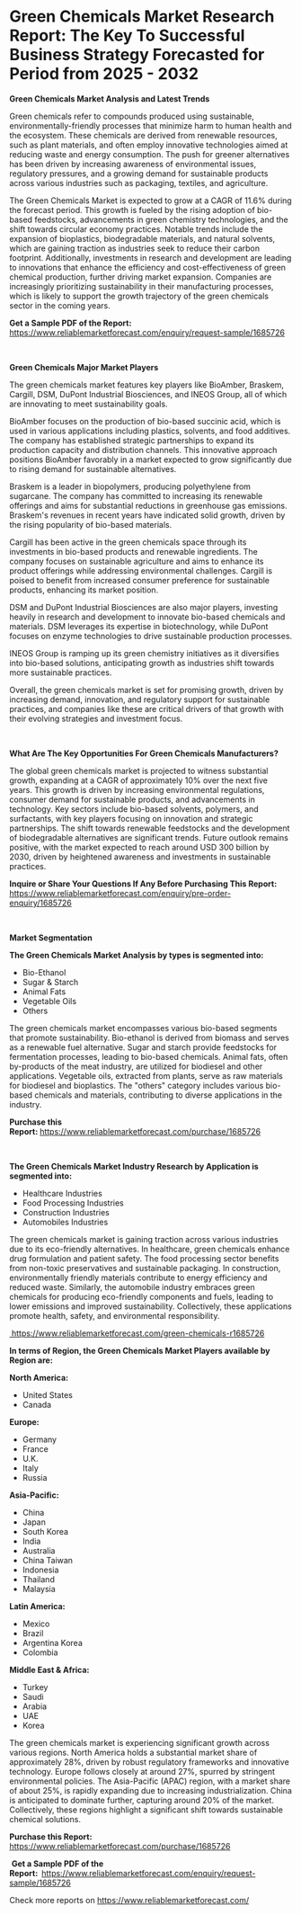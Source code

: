 <p><h1>Green Chemicals Market Research Report: The Key To Successful Business Strategy Forecasted for Period from 2025 - 2032</h1></p><p><strong>Green Chemicals Market Analysis and Latest Trends</strong></p>
<p><p>Green chemicals refer to compounds produced using sustainable, environmentally-friendly processes that minimize harm to human health and the ecosystem. These chemicals are derived from renewable resources, such as plant materials, and often employ innovative technologies aimed at reducing waste and energy consumption. The push for greener alternatives has been driven by increasing awareness of environmental issues, regulatory pressures, and a growing demand for sustainable products across various industries such as packaging, textiles, and agriculture.</p><p>The Green Chemicals Market is expected to grow at a CAGR of 11.6% during the forecast period. This growth is fueled by the rising adoption of bio-based feedstocks, advancements in green chemistry technologies, and the shift towards circular economy practices. Notable trends include the expansion of bioplastics, biodegradable materials, and natural solvents, which are gaining traction as industries seek to reduce their carbon footprint. Additionally, investments in research and development are leading to innovations that enhance the efficiency and cost-effectiveness of green chemical production, further driving market expansion. Companies are increasingly prioritizing sustainability in their manufacturing processes, which is likely to support the growth trajectory of the green chemicals sector in the coming years.</p></p>
<p><strong>Get a Sample PDF of the Report:&nbsp;</strong> <a href="https://www.reliablemarketforecast.com/enquiry/request-sample/1685726?utm_campaign=3431&utm_medium=2&utm_source=Github&utm_content=ia&utm_term=01042025&utm_id=green-chemicals">https://www.reliablemarketforecast.com/enquiry/request-sample/1685726</a></p>
<p>&nbsp;</p>
<p><strong>Green Chemicals Major Market Players</strong></p>
<p><p>The green chemicals market features key players like BioAmber, Braskem, Cargill, DSM, DuPont Industrial Biosciences, and INEOS Group, all of which are innovating to meet sustainability goals.</p><p>BioAmber focuses on the production of bio-based succinic acid, which is used in various applications including plastics, solvents, and food additives. The company has established strategic partnerships to expand its production capacity and distribution channels. This innovative approach positions BioAmber favorably in a market expected to grow significantly due to rising demand for sustainable alternatives.</p><p>Braskem is a leader in biopolymers, producing polyethylene from sugarcane. The company has committed to increasing its renewable offerings and aims for substantial reductions in greenhouse gas emissions. Braskem's revenues in recent years have indicated solid growth, driven by the rising popularity of bio-based materials.</p><p>Cargill has been active in the green chemicals space through its investments in bio-based products and renewable ingredients. The company focuses on sustainable agriculture and aims to enhance its product offerings while addressing environmental challenges. Cargill is poised to benefit from increased consumer preference for sustainable products, enhancing its market position.</p><p>DSM and DuPont Industrial Biosciences are also major players, investing heavily in research and development to innovate bio-based chemicals and materials. DSM leverages its expertise in biotechnology, while DuPont focuses on enzyme technologies to drive sustainable production processes.</p><p>INEOS Group is ramping up its green chemistry initiatives as it diversifies into bio-based solutions, anticipating growth as industries shift towards more sustainable practices. </p><p>Overall, the green chemicals market is set for promising growth, driven by increasing demand, innovation, and regulatory support for sustainable practices, and companies like these are critical drivers of that growth with their evolving strategies and investment focus.</p></p>
<p>&nbsp;</p>
<p><strong>What Are The Key Opportunities For Green Chemicals Manufacturers?</strong></p>
<p><p>The global green chemicals market is projected to witness substantial growth, expanding at a CAGR of approximately 10% over the next five years. This growth is driven by increasing environmental regulations, consumer demand for sustainable products, and advancements in technology. Key sectors include bio-based solvents, polymers, and surfactants, with key players focusing on innovation and strategic partnerships. The shift towards renewable feedstocks and the development of biodegradable alternatives are significant trends. Future outlook remains positive, with the market expected to reach around USD 300 billion by 2030, driven by heightened awareness and investments in sustainable practices.</p></p>
<p><strong>Inquire or Share Your Questions If Any Before Purchasing This Report:</strong> <a href="https://www.reliablemarketforecast.com/enquiry/pre-order-enquiry/1685726?utm_campaign=3431&utm_medium=2&utm_source=Github&utm_content=ia&utm_term=01042025&utm_id=green-chemicals">https://www.reliablemarketforecast.com/enquiry/pre-order-enquiry/1685726</a></p>
<p>&nbsp;</p>
<p><strong>Market Segmentation</strong></p>
<p><strong>The Green Chemicals Market Analysis by types is segmented into:</strong></p>
<p><ul><li>Bio-Ethanol</li><li>Sugar & Starch</li><li>Animal Fats</li><li>Vegetable Oils</li><li>Others</li></ul></p>
<p><p>The green chemicals market encompasses various bio-based segments that promote sustainability. Bio-ethanol is derived from biomass and serves as a renewable fuel alternative. Sugar and starch provide feedstocks for fermentation processes, leading to bio-based chemicals. Animal fats, often by-products of the meat industry, are utilized for biodiesel and other applications. Vegetable oils, extracted from plants, serve as raw materials for biodiesel and bioplastics. The "others" category includes various bio-based chemicals and materials, contributing to diverse applications in the industry.</p></p>
<p><strong>Purchase this Report:&nbsp;</strong><a href="https://www.reliablemarketforecast.com/purchase/1685726?utm_campaign=3431&utm_medium=2&utm_source=Github&utm_content=ia&utm_term=01042025&utm_id=green-chemicals">https://www.reliablemarketforecast.com/purchase/1685726</a></p>
<p>&nbsp;</p>
<p><strong>The Green Chemicals Market Industry Research by Application is segmented into:</strong></p>
<p><ul><li>Healthcare Industries</li><li>Food Processing Industries</li><li>Construction Industries</li><li>Automobiles Industries</li></ul></p>
<p><p>The green chemicals market is gaining traction across various industries due to its eco-friendly alternatives. In healthcare, green chemicals enhance drug formulation and patient safety. The food processing sector benefits from non-toxic preservatives and sustainable packaging. In construction, environmentally friendly materials contribute to energy efficiency and reduced waste. Similarly, the automobile industry embraces green chemicals for producing eco-friendly components and fuels, leading to lower emissions and improved sustainability. Collectively, these applications promote health, safety, and environmental responsibility.</p></p>
<p><a href="https://www.reliablemarketforecast.com/green-chemicals-r1685726?utm_campaign=3431&utm_medium=2&utm_source=Github&utm_content=ia&utm_term=01042025&utm_id=green-chemicals">&nbsp;https://www.reliablemarketforecast.com/green-chemicals-r1685726</a></p>
<p><strong>In terms of Region, the Green Chemicals Market Players available by Region are:</strong></p>
<p>
    <p> <strong> North America: </strong>
        <ul>
            <li>United States</li>
            <li>Canada</li>
        </ul>
        </p> 
    <p> <strong> Europe: </strong>
        <ul>
            <li>Germany</li>
            <li>France</li>
            <li>U.K.</li>
            <li>Italy</li>
            <li>Russia</li>
        </ul>
        </p> 
    <p> <strong> Asia-Pacific: </strong>
        <ul>
            <li>China</li>
            <li>Japan</li>
            <li>South Korea</li>
            <li>India</li>
            <li>Australia</li>
            <li>China Taiwan</li>
            <li>Indonesia</li>
            <li>Thailand</li>
            <li>Malaysia</li>
        </ul>
        </p> 
    <p> <strong> Latin America: </strong>
        <ul>
            <li>Mexico</li>
            <li>Brazil</li>
            <li>Argentina Korea</li>
            <li>Colombia</li>
        </ul>
        </p> 
    <p> <strong> Middle East & Africa: </strong>
        <ul>
            <li>Turkey</li>
            <li>Saudi</li>
            <li>Arabia</li>
            <li>UAE</li>
            <li>Korea</li>
        </ul>
    </p>
    </p>
<p><p>The green chemicals market is experiencing significant growth across various regions. North America holds a substantial market share of approximately 28%, driven by robust regulatory frameworks and innovative technology. Europe follows closely at around 27%, spurred by stringent environmental policies. The Asia-Pacific (APAC) region, with a market share of about 25%, is rapidly expanding due to increasing industrialization. China is anticipated to dominate further, capturing around 20% of the market. Collectively, these regions highlight a significant shift towards sustainable chemical solutions.</p></p>
<p><strong>Purchase this Report: </strong><a href="https://www.reliablemarketforecast.com/purchase/1685726?utm_campaign=3431&utm_medium=2&utm_source=Github&utm_content=ia&utm_term=01042025&utm_id=green-chemicals">https://www.reliablemarketforecast.com/purchase/1685726</a></p>
<p>&nbsp;<strong>Get a Sample PDF of the Report:&nbsp;&nbsp;</strong><a href="https://www.reliablemarketforecast.com/enquiry/request-sample/1685726?utm_campaign=3431&utm_medium=2&utm_source=Github&utm_content=ia&utm_term=01042025&utm_id=green-chemicals">https://www.reliablemarketforecast.com/enquiry/request-sample/1685726</a></p>
<p><strong></strong></p>
<p>Check more reports on <a href="https://www.reliablemarketforecast.com/?utm_campaign=3431&utm_medium=2&utm_source=Github&utm_content=ia&utm_term=01042025&utm_id=green-chemicals">https://www.reliablemarketforecast.com/</a></p>